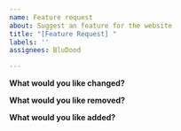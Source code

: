```yaml
---
name: Feature request
about: Suggest an feature for the website
title: "[Feature Request] "
labels: ''
assignees: BluDood

---
```


**What would you like changed?**


**What would you like removed?**


**What would you like added?**
